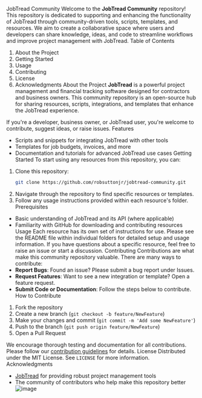 JobTread Community
Welcome to the **JobTread Community** repository! This repository is dedicated to supporting and enhancing the functionality of JobTread through community-driven tools, scripts, templates, and resources. We aim to create a collaborative space where users and developers can share knowledge, ideas, and code to streamline workflows and improve project management with JobTread.
Table of Contents
1. About the Project
2. Getting Started
3. Usage
4. Contributing
5. License
6. Acknowledgments
About the Project
**JobTread** is a powerful project management and financial tracking software designed for contractors and business owners. This community repository is an open-source hub for sharing resources, scripts, integrations, and templates that enhance the JobTread experience.

If you're a developer, business owner, or JobTread user, you're welcome to contribute, suggest ideas, or raise issues.
Features
- Scripts and snippets for integrating JobTread with other tools
- Templates for job budgets, invoices, and more
- Documentation and tutorials for advanced JobTread use cases
Getting Started
To start using any resources from this repository, you can:
1. Clone this repository:
   ```bash
   git clone https://github.com/robsuttonjr/jobtread-community.git
   ```
2. Navigate through the repository to find specific resources or templates.
3. Follow any usage instructions provided within each resource's folder.
Prerequisites
- Basic understanding of JobTread and its API (where applicable)
- Familiarity with GitHub for downloading and contributing resources
Usage
Each resource has its own set of instructions for use. Please see the README file within individual folders for detailed setup and usage information. If you have questions about a specific resource, feel free to raise an issue or start a discussion.
Contributing
Contributions are what make this community repository valuable. There are many ways to contribute:
- **Report Bugs**: Found an issue? Please submit a bug report under Issues.
- **Request Features**: Want to see a new integration or template? Open a feature request.
- **Submit Code or Documentation**: Follow the steps below to contribute.
How to Contribute
1. Fork the repository
2. Create a new branch (`git checkout -b feature/NewFeature`)
3. Make your changes and commit (`git commit -m 'Add some NewFeature'`)
4. Push to the branch (`git push origin feature/NewFeature`)
5. Open a Pull Request

We encourage thorough testing and documentation for all contributions. Please follow our [contribution guidelines](CONTRIBUTING.md) for details.
License
Distributed under the MIT License. See `LICENSE` for more information.
Acknowledgments
- [JobTread](https://www.jobtread.com) for providing robust project management tools
- The community of contributors who help make this repository better
![image](https://github.com/user-attachments/assets/21259674-7cf6-406b-abce-531a03b89045)
